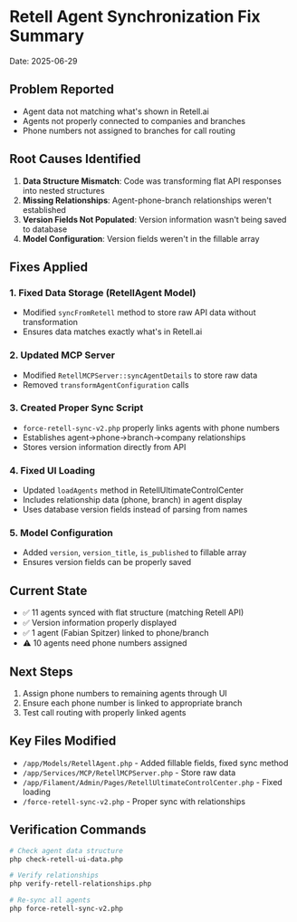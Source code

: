# Retell Agent Synchronization Fix Summary
Date: 2025-06-29

## Problem Reported
- Agent data not matching what's shown in Retell.ai
- Agents not properly connected to companies and branches
- Phone numbers not assigned to branches for call routing

## Root Causes Identified
1. **Data Structure Mismatch**: Code was transforming flat API responses into nested structures
2. **Missing Relationships**: Agent-phone-branch relationships weren't established
3. **Version Fields Not Populated**: Version information wasn't being saved to database
4. **Model Configuration**: Version fields weren't in the fillable array

## Fixes Applied

### 1. Fixed Data Storage (RetellAgent Model)
- Modified `syncFromRetell` method to store raw API data without transformation
- Ensures data matches exactly what's in Retell.ai

### 2. Updated MCP Server
- Modified `RetellMCPServer::syncAgentDetails` to store raw data
- Removed `transformAgentConfiguration` calls

### 3. Created Proper Sync Script
- `force-retell-sync-v2.php` properly links agents with phone numbers
- Establishes agent→phone→branch→company relationships
- Stores version information directly from API

### 4. Fixed UI Loading
- Updated `loadAgents` method in RetellUltimateControlCenter
- Includes relationship data (phone, branch) in agent display
- Uses database version fields instead of parsing from names

### 5. Model Configuration
- Added `version`, `version_title`, `is_published` to fillable array
- Ensures version fields can be properly saved

## Current State
- ✅ 11 agents synced with flat structure (matching Retell API)
- ✅ Version information properly displayed
- ✅ 1 agent (Fabian Spitzer) linked to phone/branch
- ⚠️ 10 agents need phone numbers assigned

## Next Steps
1. Assign phone numbers to remaining agents through UI
2. Ensure each phone number is linked to appropriate branch
3. Test call routing with properly linked agents

## Key Files Modified
- `/app/Models/RetellAgent.php` - Added fillable fields, fixed sync method
- `/app/Services/MCP/RetellMCPServer.php` - Store raw data
- `/app/Filament/Admin/Pages/RetellUltimateControlCenter.php` - Fixed loading
- `/force-retell-sync-v2.php` - Proper sync with relationships

## Verification Commands
```bash
# Check agent data structure
php check-retell-ui-data.php

# Verify relationships
php verify-retell-relationships.php

# Re-sync all agents
php force-retell-sync-v2.php
```